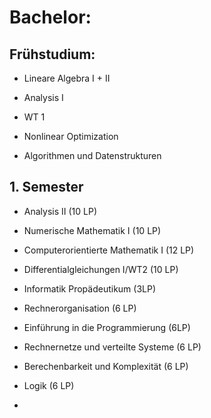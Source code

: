# Bachelor:
## Frühstudium:
- Lineare Algebra I + II
- Analysis I
- WT 1
- Nonlinear Optimization

- Algorithmen und Datenstrukturen

## 1. Semester
- Analysis II (10 LP)
- Numerische Mathematik I (10 LP)
- Computerorientierte Mathematik I (12 LP)
- Differentialgleichungen I/WT2 (10 LP)

- Informatik Propädeutikum (3LP)
- Rechnerorganisation (6 LP)
- Einführung in die Programmierung (6LP)
- Rechnernetze und verteilte Systeme (6 LP)
- Berechenbarkeit und Komplexität (6 LP)
- Logik (6 LP)
- 